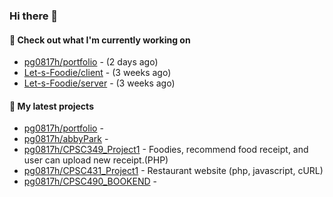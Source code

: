 ### Hi there 👋

#### 👷 Check out what I'm currently working on

- [pg0817h/portfolio](https://github.com/pg0817h/portfolio) -  (2 days ago)
- [Let-s-Foodie/client](https://github.com/Let-s-Foodie/client) -  (3 weeks ago)
- [Let-s-Foodie/server](https://github.com/Let-s-Foodie/server) -  (3 weeks ago)
#### 🌱 My latest projects

- [pg0817h/portfolio](https://github.com/pg0817h/portfolio) - 
- [pg0817h/abbyPark](https://github.com/pg0817h/abbyPark) - 
- [pg0817h/CPSC349_Project1](https://github.com/pg0817h/CPSC349_Project1) - Foodies, recommend food receipt, and user can upload new receipt.(PHP) 
- [pg0817h/CPSC431_Project1](https://github.com/pg0817h/CPSC431_Project1) - Restaurant website (php, javascript, cURL)
- [pg0817h/CPSC490_BOOKEND](https://github.com/pg0817h/CPSC490_BOOKEND) - 